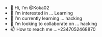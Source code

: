 - 👋 Hi, I’m @Koka02
- 👀 I’m interested in ... Learning
- 🌱 I’m currently learning ... hacking
- 💞️ I’m looking to collaborate on ... hacking
- 📫 How to reach me ...+2347052468870

<!---
Koka02/Koka02 is a ✨ special ✨ repository because its `README.md` (this file) appears on your GitHub profile.
You can click the Preview link to take a look at your changes.
--->
